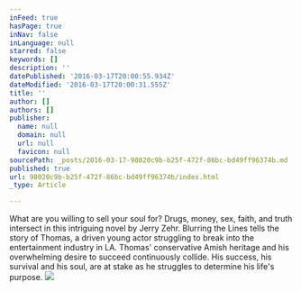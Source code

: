 ```yaml
---
inFeed: true
hasPage: true
inNav: false
inLanguage: null
starred: false
keywords: []
description: ''
datePublished: '2016-03-17T20:00:55.934Z'
dateModified: '2016-03-17T20:00:31.555Z'
title: ''
author: []
authors: []
publisher:
  name: null
  domain: null
  url: null
  favicon: null
sourcePath: _posts/2016-03-17-98020c9b-b25f-472f-86bc-bd49ff96374b.md
published: true
url: 98020c9b-b25f-472f-86bc-bd49ff96374b/index.html
_type: Article

---
```

What are you willing to sell your soul for? Drugs, money, sex, faith, and truth intersect in this intriguing novel by Jerry Zehr. Blurring the Lines tells the story of Thomas, a driven young actor struggling to break into the entertainment industry in LA. Thomas' conservative Amish heritage and his overwhelming desire to succeed continuously collide. His success, his survival and his soul, are at stake as he struggles to determine his life's purpose.
![](https://the-grid-user-content.s3-us-west-2.amazonaws.com/1c81f0a5-4db4-4375-8cb1-a48f98f3b137.jpg)